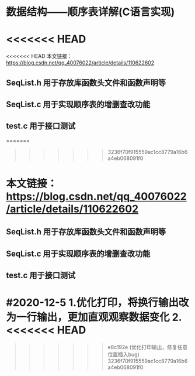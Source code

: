 # 数据结构——顺序表详解(C语言实现)
<<<<<<< HEAD
=======
<<<<<<< HEAD
本文链接：https://blog.csdn.net/qq_40076022/article/details/110622602
## SeqList.h 用于存放库函数头文件和函数声明等
## SeqList.c 用于实现顺序表的增删查改功能
## test.c 用于接口测试
=======
>>>>>>> 3236f70f915559ac1cc8779a16b6a4eb068091f0
# 本文链接：https://blog.csdn.net/qq_40076022/article/details/110622602
## SeqList.h 用于存放库函数头文件和函数声明等
## SeqList.c 用于实现顺序表的增删查改功能
## test.c 用于接口测试
#2020-12-5
1.优化打印，将换行输出改为一行输出，更加直观观察数据变化
2.
<<<<<<< HEAD
=======
>>>>>>> e8c192e (优化打印输出，修复任意位置插入bug)
>>>>>>> 3236f70f915559ac1cc8779a16b6a4eb068091f0
